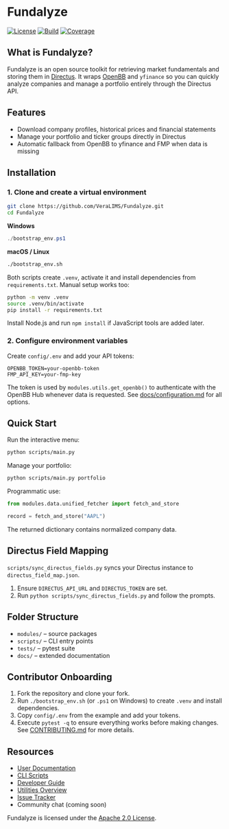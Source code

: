 # Fundalyze

[![License](https://img.shields.io/badge/license-Apache%202.0-blue.svg)](LICENSE)
[![Build](https://img.shields.io/badge/build-manual-lightgrey)](#)
[![Coverage](https://img.shields.io/badge/coverage-100%25-brightgreen)](#)

## What is Fundalyze?
Fundalyze is an open source toolkit for retrieving market fundamentals and
storing them in [Directus](https://directus.io/). It wraps
[OpenBB](https://openbb.co/) and `yfinance` so you can quickly analyze
companies and manage a portfolio entirely through the Directus API.

## Features
- Download company profiles, historical prices and financial statements
- Manage your portfolio and ticker groups directly in Directus
- Automatic fallback from OpenBB to yfinance and FMP when data is missing

## Installation

### 1. Clone and create a virtual environment
```bash
git clone https://github.com/VeraLIMS/Fundalyze.git
cd Fundalyze
```
**Windows**
```powershell
./bootstrap_env.ps1
```
**macOS / Linux**
```bash
./bootstrap_env.sh
```
Both scripts create `.venv`, activate it and install dependencies from `requirements.txt`.
Manual setup works too:
```bash
python -m venv .venv
source .venv/bin/activate
pip install -r requirements.txt
```
Install Node.js and run `npm install` if JavaScript tools are added later.

### 2. Configure environment variables
Create `config/.env` and add your API tokens:
```env
OPENBB_TOKEN=your-openbb-token
FMP_API_KEY=your-fmp-key
```
The token is used by `modules.utils.get_openbb()` to authenticate with the OpenBB Hub
whenever data is requested. See [docs/configuration.md](docs/configuration.md) for all options.

## Quick Start
Run the interactive menu:
```bash
python scripts/main.py
```
Manage your portfolio:
```bash
python scripts/main.py portfolio
```

Programmatic use:
```python
from modules.data.unified_fetcher import fetch_and_store

record = fetch_and_store("AAPL")
```
The returned dictionary contains normalized company data.

## Directus Field Mapping
`scripts/sync_directus_fields.py` syncs your Directus instance to `directus_field_map.json`.
1. Ensure `DIRECTUS_API_URL` and `DIRECTUS_TOKEN` are set.
2. Run `python scripts/sync_directus_fields.py` and follow the prompts.

## Folder Structure
- `modules/` – source packages
- `scripts/` – CLI entry points
- `tests/` – pytest suite
- `docs/` – extended documentation

## Contributor Onboarding
1. Fork the repository and clone your fork.
2. Run `./bootstrap_env.sh` (or `.ps1` on Windows) to create `.venv` and install dependencies.
3. Copy `config/.env` from the example and add your tokens.
4. Execute `pytest -q` to ensure everything works before making changes.
See [CONTRIBUTING.md](CONTRIBUTING.md) for more details.


## Resources
- [User Documentation](docs/overview.md)
- [CLI Scripts](docs/scripts_overview.md)
- [Developer Guide](docs/DEVELOPER_GUIDE.md)
- [Utilities Overview](docs/utils_overview.md)
- [Issue Tracker](https://github.com/VeraLIMS/Fundalyze/issues)
- Community chat (coming soon)

Fundalyze is licensed under the [Apache 2.0 License](LICENSE).
